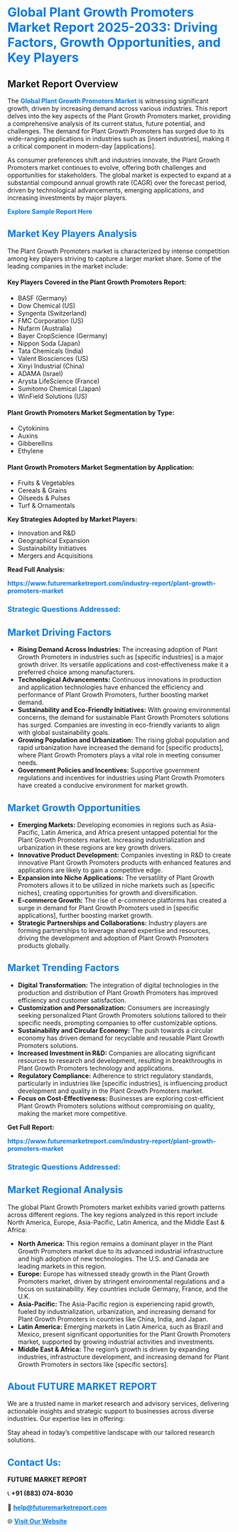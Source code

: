 <h1 style="color: #007BFF;">Global Plant Growth Promoters Market Report 2025-2033: Driving Factors, Growth Opportunities, and Key Players</h1>

<section id="overview">
<h2>Market Report Overview</h2>
<p>The <a href="https://www.futuremarketreport.com/industry-report/plant-growth-promoters-market" style="color: #007BFF; text-decoration: none;"><strong>Global Plant Growth Promoters Market</strong></a> is witnessing significant growth, driven by increasing demand across various industries. This report delves into the key aspects of the Plant Growth Promoters market, providing a comprehensive analysis of its current status, future potential, and challenges. The demand for Plant Growth Promoters has surged due to its wide-ranging applications in industries such as [insert industries], making it a critical component in modern-day [applications].</p>
<p>As consumer preferences shift and industries innovate, the Plant Growth Promoters market continues to evolve, offering both challenges and opportunities for stakeholders. The global market is expected to expand at a substantial compound annual growth rate (CAGR) over the forecast period, driven by technological advancements, emerging applications, and increasing investments by major players.</p>
</section>

<section id="overview">
<p><a href="https://www.futuremarketreport.com/request-sample/reportId=53097" style="color: #007BFF; text-decoration: none;"><strong>Explore Sample Report Here</strong></a></p>
</section>

<section id="key-players">
<h2 style="color: #007BFF;">Market Key Players Analysis</h2>
<p>The Plant Growth Promoters market is characterized by intense competition among key players striving to capture a larger market share. Some of the leading companies in the market include:</p>
<h4>Key Players Covered in the Plant Growth Promoters Report:</h4>
<ul><li>BASF (Germany)</li><li>Dow Chemical (US)</li><li>Syngenta (Switzerland)</li><li>FMC Corporation (US)</li><li>Nufarm (Australia)</li><li>Bayer CropScience (Germany)</li><li>Nippon Soda (Japan)</li><li>Tata Chemicals (India)</li><li>Valent Biosciences (US)</li><li>Xinyi Industrial (China)</li><li>ADAMA (Israel)</li><li>Arysta LifeScience (France)</li><li>Sumitomo Chemical (Japan)</li><li>WinField Solutions (US)</li></ul>
<h4>Plant Growth Promoters Market Segmentation by Type:</h4>
<ul><li>Cytokinins</li><li>Auxins</li><li>Gibberellins</li><li>Ethylene</li></ul>

<h4>Plant Growth Promoters Market Segmentation by Application:</h4>
<ul><li>Fruits &amp; Vegetables</li><li>Cereals &amp; Grains</li><li>Oilseeds &amp; Pulses</li><li>Turf &amp; Ornamentals</li></ul>
<p><strong>Key Strategies Adopted by Market Players:</strong></p>
<ul>
<li>Innovation and R&D</li>
<li>Geographical Expansion</li>
<li>Sustainability Initiatives</li>
<li>Mergers and Acquisitions</li>
</ul>
</section>

<section>
<p><strong>Read Full Analysis: </strong></p><a href="https://www.futuremarketreport.com/industry-report/plant-growth-promoters-market" style="color: #007BFF; text-decoration: none;"><strong>https://www.futuremarketreport.com/industry-report/plant-growth-promoters-market</strong></a>
<h3 style="color: #007BFF;">Strategic Questions Addressed:</h3>
</section>

<section id="driving-factors">
<h2 style="color: #007BFF;">Market Driving Factors</h2>
<ul>
<li><strong>Rising Demand Across Industries:</strong> The increasing adoption of Plant Growth Promoters in industries such as [specific industries] is a major growth driver. Its versatile applications and cost-effectiveness make it a preferred choice among manufacturers.</li>
<li><strong>Technological Advancements:</strong> Continuous innovations in production and application technologies have enhanced the efficiency and performance of Plant Growth Promoters, further boosting market demand.</li>
<li><strong>Sustainability and Eco-Friendly Initiatives:</strong> With growing environmental concerns, the demand for sustainable Plant Growth Promoters solutions has surged. Companies are investing in eco-friendly variants to align with global sustainability goals.</li>
<li><strong>Growing Population and Urbanization:</strong> The rising global population and rapid urbanization have increased the demand for [specific products], where Plant Growth Promoters plays a vital role in meeting consumer needs.</li>
<li><strong>Government Policies and Incentives:</strong> Supportive government regulations and incentives for industries using Plant Growth Promoters have created a conducive environment for market growth.</li>
</ul>
</section>

<section id="growth-opportunities">
<h2 style="color: #007BFF;">Market Growth Opportunities</h2>
<ul>
<li><strong>Emerging Markets:</strong> Developing economies in regions such as Asia-Pacific, Latin America, and Africa present untapped potential for the Plant Growth Promoters market. Increasing industrialization and urbanization in these regions are key growth drivers.</li>
<li><strong>Innovative Product Development:</strong> Companies investing in R&D to create innovative Plant Growth Promoters products with enhanced features and applications are likely to gain a competitive edge.</li>
<li><strong>Expansion into Niche Applications:</strong> The versatility of Plant Growth Promoters allows it to be utilized in niche markets such as [specific niches], creating opportunities for growth and diversification.</li>
<li><strong>E-commerce Growth:</strong> The rise of e-commerce platforms has created a surge in demand for Plant Growth Promoters used in [specific applications], further boosting market growth.</li>
<li><strong>Strategic Partnerships and Collaborations:</strong> Industry players are forming partnerships to leverage shared expertise and resources, driving the development and adoption of Plant Growth Promoters products globally.</li>
</ul>
</section>

<section id="trending-factors">
<h2 style="color: #007BFF;">Market Trending Factors</h2>
<ul>
<li><strong>Digital Transformation:</strong> The integration of digital technologies in the production and distribution of Plant Growth Promoters has improved efficiency and customer satisfaction.</li>
<li><strong>Customization and Personalization:</strong> Consumers are increasingly seeking personalized Plant Growth Promoters solutions tailored to their specific needs, prompting companies to offer customizable options.</li>
<li><strong>Sustainability and Circular Economy:</strong> The push towards a circular economy has driven demand for recyclable and reusable Plant Growth Promoters solutions.</li>
<li><strong>Increased Investment in R&D:</strong> Companies are allocating significant resources to research and development, resulting in breakthroughs in Plant Growth Promoters technology and applications.</li>
<li><strong>Regulatory Compliance:</strong> Adherence to strict regulatory standards, particularly in industries like [specific industries], is influencing product development and quality in the Plant Growth Promoters market.</li>
<li><strong>Focus on Cost-Effectiveness:</strong> Businesses are exploring cost-efficient Plant Growth Promoters solutions without compromising on quality, making the market more competitive.</li>
</ul>
</section>

<section>
<p><strong>Get Full Report: </strong></p><a href="https://www.futuremarketreport.com/industry-report/plant-growth-promoters-market" style="color: #007BFF; text-decoration: none;"><strong>https://www.futuremarketreport.com/industry-report/plant-growth-promoters-market</strong></a>
<h3 style="color: #007BFF;">Strategic Questions Addressed:</h3>
</section>


<section id="regional-analysis">
<h2 style="color: #007BFF;">Market Regional Analysis</h2>
<p>The global Plant Growth Promoters market exhibits varied growth patterns across different regions. The key regions analyzed in this report include North America, Europe, Asia-Pacific, Latin America, and the Middle East & Africa:</p>
<ul>
<li><strong>North America:</strong> This region remains a dominant player in the Plant Growth Promoters market due to its advanced industrial infrastructure and high adoption of new technologies. The U.S. and Canada are leading markets in this region.</li>
<li><strong>Europe:</strong> Europe has witnessed steady growth in the Plant Growth Promoters market, driven by stringent environmental regulations and a focus on sustainability. Key countries include Germany, France, and the U.K.</li>
<li><strong>Asia-Pacific:</strong> The Asia-Pacific region is experiencing rapid growth, fueled by industrialization, urbanization, and increasing demand for Plant Growth Promoters in countries like China, India, and Japan.</li>
<li><strong>Latin America:</strong> Emerging markets in Latin America, such as Brazil and Mexico, present significant opportunities for the Plant Growth Promoters market, supported by growing industrial activities and investments.</li>
<li><strong>Middle East & Africa:</strong> The region’s growth is driven by expanding industries, infrastructure development, and increasing demand for Plant Growth Promoters in sectors like [specific sectors].</li>
</ul>
</section>

<footer>
<h2 style="color: #007BFF;">About FUTURE MARKET REPORT</h2>
<p>We are a trusted name in market research and advisory services, delivering actionable insights and strategic support to businesses across diverse industries. Our expertise lies in offering:</p>

<p>Stay ahead in today’s competitive landscape with our tailored research solutions.</p>

<h2 style="color: #007BFF;">Contact Us:</h2>
<p><strong>FUTURE MARKET REPORT</strong></p>
<p>📞 <strong>+91 (883) 074-8030</strong></p>
<p>📧 <strong><a href="mailto:help@futuremarketreport.com" style="color: #007BFF;">help@futuremarketreport.com</a></strong></p>
<p>🌐 <strong><a href="https://www.futuremarketreport.com/" style="color: #007BFF;">Visit Our Website</a></strong></p>
</footer>